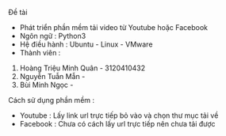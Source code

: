 Đề tài
- Phát triển phần mềm tải video từ Youtube hoặc Facebook
- Ngôn ngữ : Python3
- Hệ điều hành : Ubuntu - Linux - VMware
- Thành viên :
1. Hoàng Triệu Minh Quân - 3120410432 
2. Nguyễn Tuẫn Mẫn -
3. Bùi Minh Ngọc -

Cách sử dụng phần mềm : 
- Youtube : Lấy link url trực tiếp bỏ vào và chọn thư mục tải về
- Facebook : Chưa có cách lấy url trực tiếp nên chưa tải được

